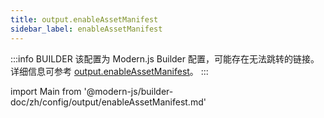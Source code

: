 ```yaml
---
title: output.enableAssetManifest
sidebar_label: enableAssetManifest
---
```


:::info BUILDER
该配置为 Modern.js Builder 配置，可能存在无法跳转的链接。详细信息可参考 [output.enableAssetManifest](https://modernjs.dev/builder/zh/api/config-output.html#output-enableassetmanifest)。
:::

import Main from '@modern-js/builder-doc/zh/config/output/enableAssetManifest.md'

<Main />
